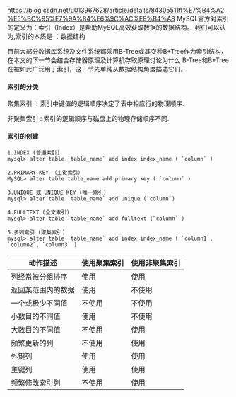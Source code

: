 https://blog.csdn.net/u013967628/article/details/84305511#%E7%B4%A2%E5%BC%95%E7%9A%84%E6%9C%AC%E8%B4%A8
MySQL官方对索引的定义为：索引（Index）是帮助MySQL高效获取数据的数据结构。
我们可以认为,索引的本质是 ：数据结构

目前大部分数据库系统及文件系统都采用B-Tree或其变种B+Tree作为索引结构，在本文的下一节会结合存储器原理及计算机存取原理讨论为什么
B-Tree和B+Tree在被如此广泛用于索引，这一节先单纯从数据结构角度描述它们。


#### 索引的分类
聚集索引 ：索引中键值的逻辑顺序决定了表中相应行的物理顺序.

非聚集索引 : 索引的逻辑顺序与磁盘上的物理存储顺序不同.


#### 索引的创建
```
1.INDEX (普通索引)
mysql> alter table `table_name` add index index_name ( `column` )
```
```
2.PRIMARY KEY （主键索引）
MySQL> alter table table_name add primary key ( `column` )
```
```
3.UNIQUE 或 UNIQUE KEY (唯一索引)
mysql> alter table `table_name` add unique (`column`)
```
```
4.FULLTEXT (全文索引)
mysql> alter table `table_name` add fulltext (`column` )
```
```
5.多列索引 (聚集索引)
mysql> alter table `table_name` add index index_name ( `column1`, `column2`, `column3` )
```

动作描述|使用聚集索引|使用非聚集索引
--|--|--
列经常被分组排序|使用|使用
返回某范围内的数据|使用|不使用
一个或极少不同值|不使用|不使用
小数目的不同值|使用|不使用
大数目的不同值|不使用|使用
频繁更新的列|不使用|使用
外键列|使用|使用
主键列|使用|使用
频繁修改索引列|不使用|使用
